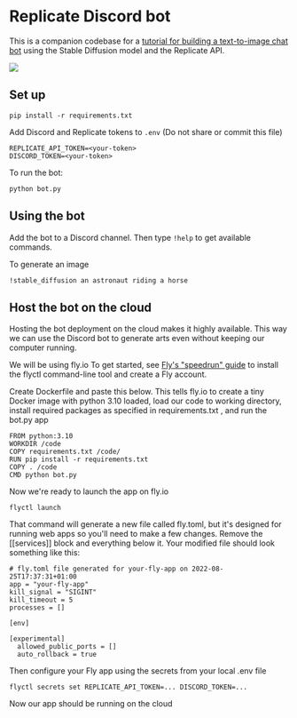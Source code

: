 # Replicate Discord bot

This is a companion codebase for a [tutorial for building a text-to-image chat bot](https://replicate.com/blog/build-a-robot-artist-for-your-discord-server-with-stable-diffusion) using the Stable Diffusion model and the Replicate API.

<img src="https://replicate.com/static/blog/discord-bot/dreaming-of-rabbits.png">

## Set up

```
pip install -r requirements.txt
```

Add Discord and Replicate tokens to `.env` (Do not share or commit this file)

```
REPLICATE_API_TOKEN=<your-token>
DISCORD_TOKEN=<your-token>
```

To run the bot:

```
python bot.py
```

## Using the bot

Add the bot to a Discord channel. Then type `!help` to get available commands.

To generate an image

```
!stable_diffusion an astronaut riding a horse
```

## Host the bot on the cloud
Hosting the bot deployment on the cloud makes it highly available. This way we can use the Discord bot to generate arts even without keeping our computer running.

We will be using fly.io 
To get started, see [Fly's "speedrun" guide](https://fly.io/docs/speedrun/) to install the flyctl command-line tool and create a Fly account.

Create Dockerfile and paste this below. This tells fly.io to create a tiny Docker image with python 3.10 loaded, load our code to working directory, install required packages as specified in requirements.txt , and run the bot.py app

```
FROM python:3.10
WORKDIR /code
COPY requirements.txt /code/
RUN pip install -r requirements.txt
COPY . /code
CMD python bot.py
```
Now we're ready to launch the app on fly.io
```
flyctl launch
```
That command will generate a new file called fly.toml, but it's designed for running web apps so you'll need to make a few changes. Remove the [[services]] block and everything below it. Your modified file should look something like this:
```
# fly.toml file generated for your-fly-app on 2022-08-25T17:37:31+01:00
app = "your-fly-app"
kill_signal = "SIGINT"
kill_timeout = 5
processes = []

[env]

[experimental]
  allowed_public_ports = []
  auto_rollback = true
```
Then configure your Fly app using the secrets from your local .env file
```
flyctl secrets set REPLICATE_API_TOKEN=... DISCORD_TOKEN=...
```
Now our app should be running on the cloud
